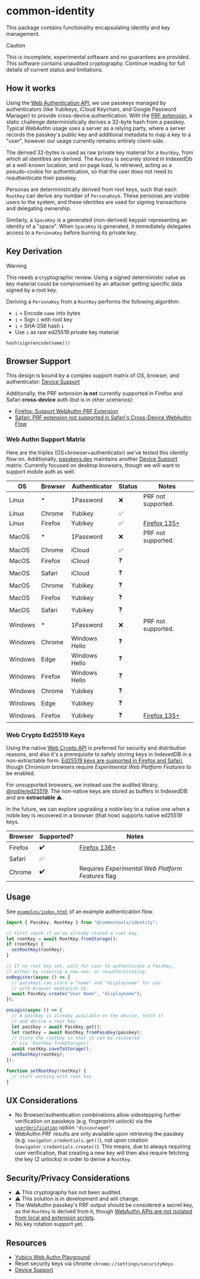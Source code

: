 # common-identity

This package contains functionality encapsulating identity and key management.

> [!CAUTION]
> This is incomplete, experimental software and no guarantees are provided. This
> software contains unaudited cryptography. Continue reading for full details of
> current status and limitations.

## How it works

Using the [Web Authentication API], we use passkeys managed by authenticators
(like Yubikeys, iCloud Keychain, and Google Password Manager) to provide
cross-device authentication. With the [PRF extension], a static challenge
deterministically derives a 32-byte hash from a passkey. Typical WebAuthn usage
uses a server as a relying party, where a server records the passkey's public
key and additional metadata to map a key to a "user", however our usage
currently remains entirely client-side.

The derived 32-bytes is used as raw private key material for a `RootKey`, from
which all identities are derived. The `RootKey` is securely stored in IndexedDb
at a well-known location, and on page load, is retrieved, acting as a
pseudo-cookie for authentication, so that the user does not need to
reauthenticate their passkey.

Personas are deterministically derived from root keys, such that each `RootKey`
can derive any number of `PersonaKey`s. These personas are visible users to the
system, and these identites are used for signing transactions and delegating
ownership.

Similarly, a `SpaceKey` is a generated (non-derived) keypair representing an
identity of a "space". When `SpaceKey` is generated, it immediately delegates
access to a `PersonaKey` before burning its private key.

## Key Derivation

> [!WARNING]
> This needs a cryptographic review. Using a signed deterministic value as key
> material could be compromised by an attacker getting specific data signed by a
> root key.

Deriving a `PersonaKey` from a `RootKey` performs the following algorithm:

- `i` = Encode `name` into bytes
- `i` = Sign `i` with root key
- `i` = SHA-256 hash `i`
- Use `i` as raw ed25519 private key material

```
hash(sign(encode(name)))
```

## Browser Support

This design is bound by a complex support matrix of OS, browser, and
authenticator: [Device Support]

Additionally, the PRF extension **is not** currently supported in Firefox and
Safari **cross-device** auth (but is in other scenarios):

- [Firefox: Support WebAuthn PRF Extension](https://bugzilla.mozilla.org/show_bug.cgi?id=1863819)
- [Safari: PRF extension not supported in Safari's Cross-Device WebAuthn Flow](https://developer.apple.com/forums/thread/774112)

### Web Authn Support Matrix

Here are the triples (OS+browser+authenticator) we've tested this identity flow
on. Additionally, [passkeys.dev](https://passkeys.dev) maintains another
[Device Support] matrix. Currently focused on desktop browsers, though we will
want to support mobile auth as well.

| OS      | Browser | Authenticator | Status             | Notes                             |
| ------- | ------- | ------------- | ------------------ | --------------------------------- |
| Linux   | *       | 1Password     | :x:                | PRF not supported.                |
| Linux   | Chrome  | Yubikey       | :white_check_mark: |                                   |
| Linux   | Firefox | Yubikey       | :white_check_mark: | [Firefox 135+][bugzil.la/1935277] |
| MacOS   | *       | 1Password     | :x:                | PRF not supported.                |
| MacOS   | Chrome  | iCloud        | :white_check_mark: |                                   |
| MacOS   | Firefox | iCloud        | :question:         |                                   |
| MacOS   | Safari  | iCloud        | :question:         |                                   |
| MacOS   | Chrome  | Yubikey       | :question:         |                                   |
| MacOS   | Firefox | Yubikey       | :question:         |                                   |
| MacOS   | Safari  | Yubikey       | :question:         |                                   |
| Windows | *       | 1Password     | :x:                | PRF not supported.                |
| Windows | Chrome  | Windows Hello | :question:         |                                   |
| Windows | Edge    | Windows Hello | :question:         |                                   |
| Windows | Firefox | Windows Hello | :question:         |                                   |
| Windows | Chrome  | Yubikey       | :question:         |                                   |
| Windows | Edge    | Yubikey       | :question:         |                                   |
| Windows | Firefox | Yubikey       | :question:         | [Firefox 135+][bugzil.la/1935277] |

### Web Crypto Ed25519 Keys

Using the native [Web Crypto API] is preferred for security and distribution
reasons, and also it's a prerequisite to safely storing keys in IndexedDB in a
non-extractable form.
[Ed25519 keys are supported in Firefox and Safari](https://caniuse.com/mdn-api_subtlecrypto_sign_ed25519),
though Chromium browsers require _Experimental Web Platform Features_ to be
enabled.

For unsupported browsers, we instead use the audited library, [@noble/ed25519].
The non-native keys are stored as buffers in IndexedDB and are **extractable**
:warning:.

In the future, we can explore upgrading a noble key to a native one when a noble
key is recovered in a browser (that now) supports native ed25519 keys.

| Browser | Supported?         | Notes                                              |
| ------- | ------------------ | -------------------------------------------------- |
| Firefox | :heavy_check_mark: | [Firefox 136+][bugzil.la/1939993]                  |
| Safari  | :white_check_mark: |                                                    |
| Chrome  | :heavy_check_mark: | Requires _Experimental Web Platform Features_ flag |

## Usage

See [`examples/index.html`](/identity/examples/index.html) of an example
authentication flow.

```js
import { PassKey, RootKey } from "@commontools/identity";

// First check if we've already stored a root key.
let rootKey = await RootKey.fromStorage();
if (rootKey) {
  setRootKey(rootKey);
}

// If no root key set, wait for user to authenticate a PassKey,
// either by creating a new one, or reauthenticating.
onRegister(async () => {
  // passkeys can store a "name" and "displayname" for use
  // with browser mediation UI.
  await PassKey.create("User Name", "displayname");
});

onLogin(async () => {
  // A passkey is already available on the device, fetch it
  // and derive a root key
  let passkey = await PassKey.get();
  let rootKey = await RootKey.fromPassKey(passkey);
  // Store the rootkey so that it can be recovered
  // via `RootKey.fromStorage()`.
  await rootKey.saveToStorage();
  setRootKey(rootKey);
});

function setRootKey(rootKey) {
  // start working with root key
}
```

## UX Considerations

- No Browser/authentication combinations allow sidestepping further verification
  on passkeys (e.g. fingerprint unlock) via the
  [`userVerification`](https://developer.mozilla.org/en-US/docs/Web/API/PublicKeyCredentialCreationOptions#userverification)
  option `"discouraged"`.
- WebAuthn PRF results are only available upon retrieving the passkey (e.g.
  `navigator.credentials.get()`), not upon creation
  (`navigator.credentials.create()`). This means, due to always requiring user
  verification, that creating a new key will then also require fetching the key
  (2 unlocks) in order to derive a `RootKey`.

## Security/Privacy Considerations

- :warning: This cryptography has not been audited.
- :warning: This solution is in development and will change.
- The WebAuthn passkey's PRF output should be considered a secret key, as the
  `RootKey` is derived from it, though
  [WebAuthn APIs are not isolated from local and extension scripts](https://levischuck.com/blog/2023-02-prf-webauthn#heading-conclusion).
- No key rotation support yet.

## Resources

- [Yubico Web Authn Playground](https://demo.yubico.com/webauthn-developers)
- Reset security keys via chrome `chrome://settings/securityKeys`
- [Device Support](https://passkeys.dev/device-support/)

[Web Crypto API]: https://developer.mozilla.org/en-US/docs/Web/API/Web_Crypto_API
[Web Authentication API]: https://developer.mozilla.org/en-US/docs/Web/API/Web_Authentication_API
[PRF extension]: https://github.com/w3c/webauthn/wiki/Explainer:-PRF-extension
[Device Support]: https://passkeys.dev/device-support/
[@noble/ed25519]: https://github.com/paulmillr/noble-ed25519
[bugzil.la/1935277]: https://bugzilla.mozilla.org/show_bug.cgi?id=1935277
[bugzil.la/1939993]: https://bugzilla.mozilla.org/show_bug.cgi?id=1939993
